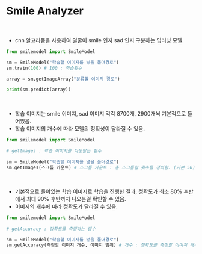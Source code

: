<h1>Smile Analyzer</h1>

<br/>

- cnn 알고리즘을 사용하여 얼굴이 smile 인지 sad 인지 구분하는 딥러닝 모델.

```python
from smilemodel import SmileModel

sm = SmileModel("학습할 이미지를 넣을 폴더경로")
sm.train(100) # 100 : 학습횟수

array = sm.getImageArray("분류할 이미지 경로")

print(sm.predict(array))
```

<br/>

- 학습 이미지는 smile 이미지, sad 이미지 각각 8700개, 2900개씩 기본적으로 들어있음.
- 학습 이미지의 개수에 따라 모델의 정확성이 달라질 수 있음.

```python
from smilemodel import SmileModel

# getImages : 학습 이미지를 다운받는 함수

sm = SmileModel("학습할 이미지를 넣을 폴더경로")
sm.getImages(스크롤 카운트) # 스크롤 카운트 : 총 스크롤할 횟수를 정의함. (기본 50)
```

<br/>

- 기본적으로 들어있는 학습 이미지로 학습을 진행한 결과, 정확도가 최소 80% 후반에서 최대 90% 후반까지 나오는걸 확인할 수 있음.
- 이미지의 개수에 따라 정확도가 달라질 수 있음.

```python
from smilemodel import SmileModel

# getAccuracy : 정확도를 측정하는 함수

sm = SmileModel("학습할 이미지를 넣을 폴더경로")
sm.getAccuracy(측정할 이미지 개수, 이미지 범위) # 개수 : 정확도를 측정할 이미지 개수, #범위 : 이미지를 가져올 인덱스 범위 (기본 100, 2900)
```
